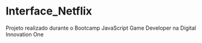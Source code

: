 # Interface_Netflix
Projeto realizado durante o Bootcamp JavaScript Game Developer na Digital Innovation One
